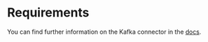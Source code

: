 # Requirements
<!-- to be updated -->
You can find further information on the Kafka connector in the [docs](https://docs.open-metadata.org/connectors/database/trino).